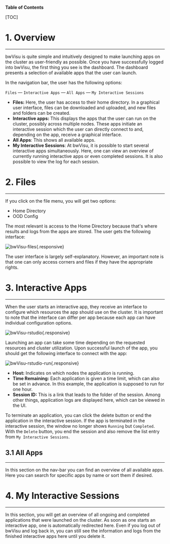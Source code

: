 **Table of Contents**

[TOC]

# 1. Overview 
---

bwVisu is quite simple and intuitively designed to make launching apps on the cluster as user-friendly as possible. Once you have successfully logged into bwVisu, the first thing you see is the dashboard. The dashboard presents a selection of available apps that the user can launch.

In the navigation bar, the user has the following options:

`Files` &mdash; `Interactive Apps` &mdash; `All Apps` &mdash; `My Interactive Sessions`

- **Files:** Here, the user has access to their home directory. In a graphical user interface, files can be downloaded and uploaded, and new files and folders can be created.
- **Interactive apps:** This displays the apps that the user can run on the cluster, possibly across multiple nodes. These apps initiate an interactive session which the user can directly connect to and, depending on the app, receive a graphical interface.
- **All Apps**: This shows all available apps.
- **My Interactive Sessions**: At bwVisu, it is possible to start several interactive apps simultaneously. Here, one can view an overview of currently running interactive apps or even completed sessions. It is also possible to view the log for each session.
  
# 2. Files
---

If you click on the file menu, you will get two options:

- Home Directory
- OOD Config

The most relevant is access to the Home Directory because that's where results and logs from the apps are stored. The user gets the following interface:

![bwVisu-files](bwVisu-Wiki/images/bwVisu_files.png){.responsive}

The user interface is largely self-explanatory. However, an important note is that one can only access corners and files if they have the appropriate rights.

# 3. Interactive Apps
---

When the user starts an interactive app, they receive an interface to configure which resources the app should use on the cluster. It is important to note that the interface can differ per app because each app can have individual configuration options.

![bwVisu-rstudio](bwVisu-Wiki/images/bwVisu_rstudio.png){.responsive}

Launching an app can take some time depending on the requested resources and cluster utilization. Upon successful launch of the app, you should get the following interface to connect with the app:

![bwVisu-rstudio-run](bwVisu-Wiki/images/bwVisu_rstudio_run.png){.responsive}

- **Host:** Indicates on which nodes the application is running.
- **Time Remaining:** Each application is given a time limit, which can also be set in advance. In this example, the application is supposed to run for one hour.
- **Session ID:** This is a link that leads to the folder of the session. Among other things, application logs are displayed here, which can be viewed in the UI.

To terminate an application, you can click the delete button or end the application in the interactive session. If the app is terminated in the interactive session, the window no longer shows `Running` but `Completed`. With the `Delete` button, you end the session and also remove the list entry from `My Interactive Sessions`.

## 3.1 All Apps
---

In this section on the nav-bar you can find an overview of all available apps. Here you can search for specific apps by name or sort them if desired.

# 4. My Interactive Sessions
---

In this section, you will get an overview of all ongoing and completed applications that were launched on the cluster. As soon as one starts an interactive app, one is automatically redirected here. Even if you log out of bwVisu and log back in, you can still see the information and logs from the finished interactive apps here until you delete it.
